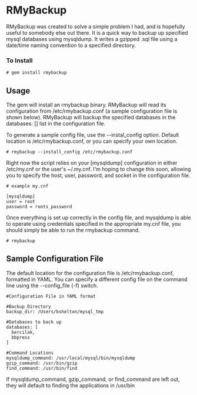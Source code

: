 # RMyBackup

RMyBackup was created to solve a simple problem I had, and is hopefully useful to somebody else out there. It is a quick way to backup up specified mysql databases using mysqldump. It writes a gzipped .sql file using a date/time naming convention to a specified directory.

### To Install
    # gem install rmybackup
    
## Usage

The gem will install an rmybackup binary. RMyBackup will read its configuration from /etc/rmybackup.conf (a sample configuration file is shown below). RMyBackup will backup the specified databases in the databases: [] list in the configuration file.

To generate a sample config file, use the --instal_config option. Default location is /etc/rmybackup.conf, or you can specify your own location.

    # rmybackup --install_config /etc/rmybackup.conf

Right now the script relies on your [mysqldump] configuration in either /etc/my.cnf or the user's ~/.my.cnf. I'm hoping to change this soon, allowing you to specify the host, user, password, and socket in the configuration file.

    # example my.cnf
    
    [mysqldump]
    user = root
    password = roots_password
    

Once everything is set up correctly in the config file, and mysqldump is able to operate using credentials specified in the appropriate my.cnf file, you should simply be able to run the rmybackup command.

    # rmybackup


## Sample Configuration File

The default location for the configuration file is /etc/rmybackup.conf, formatted in YAML. You can specify a different config file on the command line using the --config_file (-f) switch.

    #Configuration File in YAML format

    #Backup Directory
    backup_dir: /Users/bshelton/mysql_tmp

    #Databases to back up
    databases: [
      bercilak,
      bbpress
    ]

    #Command Locations
    mysqldump_command: /usr/local/mysql/bin/mysqldump
    gzip_command: /usr/bin/gzip
    find_command: /usr/bin/find
    
If mysqldump_command, gzip_command, or find_command are left out, they will default to finding the applications in /usr/bin